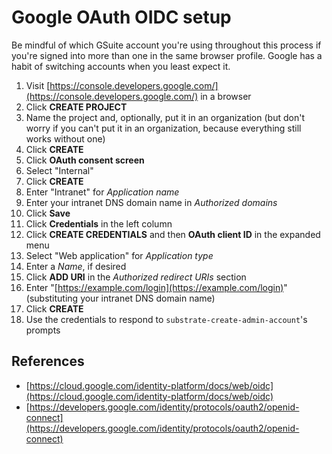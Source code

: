 # Google OAuth OIDC setup

Be mindful of which GSuite account you're using throughout this process if you're signed into more than one in the same browser profile. Google has a habit of switching accounts when you least expect it.

1. Visit [https://console.developers.google.com/](https://console.developers.google.com/) in a browser
2. Click **CREATE PROJECT**
3. Name the project and, optionally, put it in an organization (but don't worry if you can't put it in an organization, because everything still works without one)
4. Click **CREATE**
5. Click **OAuth consent screen**
6. Select "Internal"
7. Click **CREATE**
8. Enter "Intranet" for _Application name_
9. Enter your intranet DNS domain name in _Authorized domains_
10. Click **Save**
11. Click **Credentials** in the left column
12. Click **CREATE CREDENTIALS** and then **OAuth client ID** in the expanded menu
13. Select "Web application" for _Application type_
14. Enter a _Name_, if desired
15. Click **ADD URI** in the _Authorized redirect URIs_ section
16. Enter "[https://example.com/login](https://example.com/login)" (substituting your intranet DNS domain name)
17. Click **CREATE**
18. Use the credentials to respond to `substrate-create-admin-account`'s prompts

## References

- [https://cloud.google.com/identity-platform/docs/web/oidc](https://cloud.google.com/identity-platform/docs/web/oidc)
- [https://developers.google.com/identity/protocols/oauth2/openid-connect](https://developers.google.com/identity/protocols/oauth2/openid-connect)
